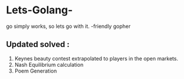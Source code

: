 # Lets-Golang-

go simply works, so lets go with it.
              -friendly gopher

## Updated solved :

1) Keynes beauty contest extrapolated to players in the open markets.
2) Nash Equilibrium calculation 
3) Poem Generation 

